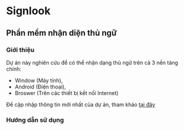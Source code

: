 # Signlook
## Phần mềm nhận diện thủ ngữ
### Giới thiệu
Dự án này nghiên cứu để có thể nhận dạng thủ ngữ trên cả 3 nền tảng chính: 
* Window (Máy tính), 
* Android (Điện thoại), 
* Broswer (Trên các thiết bị kết nối Internet)

Để cập nhập thông tin mới nhất của dự án, tham khảo [tại đây](https://vnhandpose.github.io)

### Hướng dẫn sử dụng


